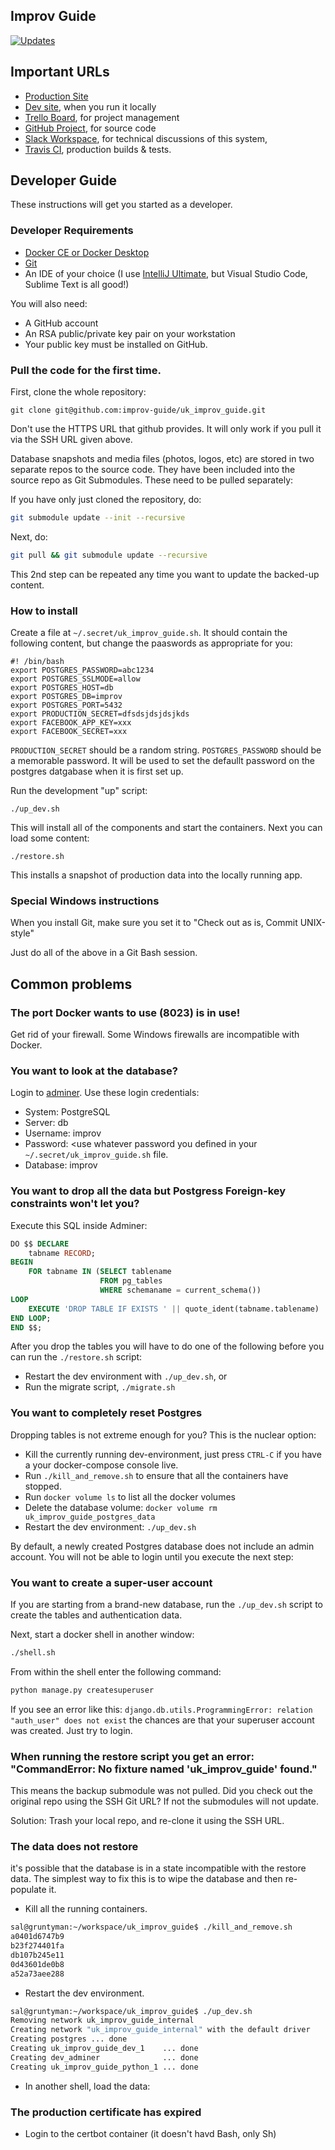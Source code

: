 ## Improv Guide

[![Updates](https://pyup.io/repos/github/improv-guide/uk_improv_guide/shield.svg)](https://pyup.io/repos/github/improv-guide/uk_improv_guide/)

## Important URLs

* [Production Site](https://improv.guide)
* [Dev site](http://localhost:8080), when you run it locally
* [Trello Board](https://trello.com/b/aZ48umXI/general), for project management
* [GitHub Project](https://github.com/improv-guide/uk_improv_guide), for source code
* [Slack Workspace](https://improvguide.slack.com/messages/CKVGVGBL2), for technical discussions of this system,
* [Travis CI](https://travis-ci.org/improv-guide/uk_improv_guide), production builds & tests.

## Developer Guide

These instructions will get you started as a developer.

### Developer Requirements

* [Docker CE or Docker Desktop](https://www.docker.com/products/docker-desktop)
* [Git](https://git-scm.com/)
* An IDE of your choice (I use [IntelliJ Ultimate](https://www.jetbrains.com/idea/), but Visual Studio Code, Sublime Text is all good!)

You will also need:
* A GitHub account
* An RSA public/private key pair on your workstation
* Your public key must be installed on GitHub.

### Pull the code for the first time.

First, clone the whole repository:

```$bash
git clone git@github.com:improv-guide/uk_improv_guide.git
```

Don't use the HTTPS URL that github provides. It will only work if you pull it via the SSH URL given above.

Database snapshots and media files (photos, logos, etc) are stored in two
separate repos to the source code. They have been included into the source
repo as Git Submodules. These need to be pulled separately:

If you have only just cloned the repository, do:
```bash
git submodule update --init --recursive
```

Next, do:

```bash
git pull && git submodule update --recursive
```

This 2nd step can be repeated any time you want to update the backed-up content.

### How to install

Create a file at `~/.secret/uk_improv_guide.sh`. It should contain the following content, but change the paaswords as appropriate for you:

```
#! /bin/bash
export POSTGRES_PASSWORD=abc1234
export POSTGRES_SSLMODE=allow
export POSTGRES_HOST=db
export POSTGRES_DB=improv
export POSTGRES_PORT=5432
export PRODUCTION_SECRET=dfsdsjdsjdsjkds
export FACEBOOK_APP_KEY=xxx
export FACEBOOK_SECRET=xxx
```
`PRODUCTION_SECRET` should be a random string. `POSTGRES_PASSWORD` should be a memorable password. It will be used to set the defaullt password on the postgres datgabase when it is first set up.

Run the development "up" script:

```
./up_dev.sh
```

This will install all of the components and start the containers. Next you can load some content:

```
./restore.sh
```

This installs a snapshot of production data into the locally running app.

### Special Windows instructions

When you install Git, make sure you set it to "Check out as is, Commit UNIX-style"

Just do all of the above in a Git Bash session. 

## Common problems

### The port Docker wants to use (8023) is in use!

Get rid of your firewall. Some Windows firewalls are incompatible with Docker.

### You want to look at the database?

Login to [adminer](http://localhost:8080). Use these login credentials:
* System: PostgreSQL
* Server: db
* Username: improv
* Password: <use whatever password you defined in your `~/.secret/uk_improv_guide.sh` file.
* Database: improv

### You want to drop all the data but Postgress Foreign-key constraints won't let you?

Execute this SQL inside Adminer:
```sql
DO $$ DECLARE
    tabname RECORD;
BEGIN
    FOR tabname IN (SELECT tablename
                    FROM pg_tables
                    WHERE schemaname = current_schema())
LOOP
    EXECUTE 'DROP TABLE IF EXISTS ' || quote_ident(tabname.tablename) || ' CASCADE';
END LOOP;
END $$;
```

After you drop the tables you will have to do one of the following before you can run the `./restore.sh` script:

* Restart the dev environment with `./up_dev.sh`, or
* Run the migrate script, `./migrate.sh`

### You want to completely reset Postgres

Dropping tables is not extreme enough for you? This is the nuclear option:

* Kill the currently running dev-environment, just press `CTRL-C` if you have a your docker-compose console live.
* Run `./kill_and_remove.sh` to ensure that all the containers have stopped.
* Run `docker volume ls` to list all the docker volumes
* Delete the database volume: `docker volume rm uk_improv_guide_postgres_data`
* Restart the dev environment: `./up_dev.sh`

By default, a newly created Postgres database does not include an admin account. You will not be able to login until you execute the next step:

### You want to create a super-user account

If you are starting from a brand-new database, run the `./up_dev.sh` script to create the tables and authentication data.

Next, start a docker shell in another window:

```bash
./shell.sh
```
From within the shell enter the following command:
```bash
python manage.py createsuperuser
```


If you see an error like this: `django.db.utils.ProgrammingError: relation "auth_user" does not exist` the chances are that your superuser account was created. Just try to login.

### When running the restore script you get an error: "CommandError: No fixture named 'uk_improv_guide' found."

This means the backup submodule was not pulled. Did you check out the original repo using the SSH Git URL? If not the submodules will not update.

Solution: Trash your local repo, and re-clone it using the SSH URL.

### The data does not restore

it's possible that the database is in a state incompatible with the restore data. The simplest way to fix this is to wipe the database
and then re-populate it.

* Kill all the running containers.
```bash
sal@gruntyman:~/workspace/uk_improv_guide$ ./kill_and_remove.sh 
a0401d6747b9
b23f274401fa
db107b245e11
0d43601de0b8
a52a73aee288
```
* Restart the dev environment.
```bash
sal@gruntyman:~/workspace/uk_improv_guide$ ./up_dev.sh 
Removing network uk_improv_guide_internal
Creating network "uk_improv_guide_internal" with the default driver
Creating postgres ... done
Creating uk_improv_guide_dev_1    ... done
Creating dev_adminer              ... done
Creating uk_improv_guide_python_1 ... done
```
* In another shell, load the data:

### The production certificate has expired

  * Login to the certbot container (it doesn't havd Bash, only Sh)
